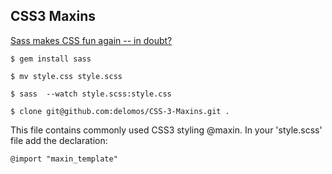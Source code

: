 CSS3 Maxins
---------------
[Sass makes CSS fun again -- in doubt?](http://sass-lang.com/)

`$ gem install sass`

`$ mv style.css style.scss`

`$ sass  --watch style.scss:style.css`

`$ clone git@github.com:delomos/CSS-3-Maxins.git .`

This file contains commonly used CSS3 styling @maxin. In your 'style.scss' file add the declaration:

`@import "maxin_template"`
